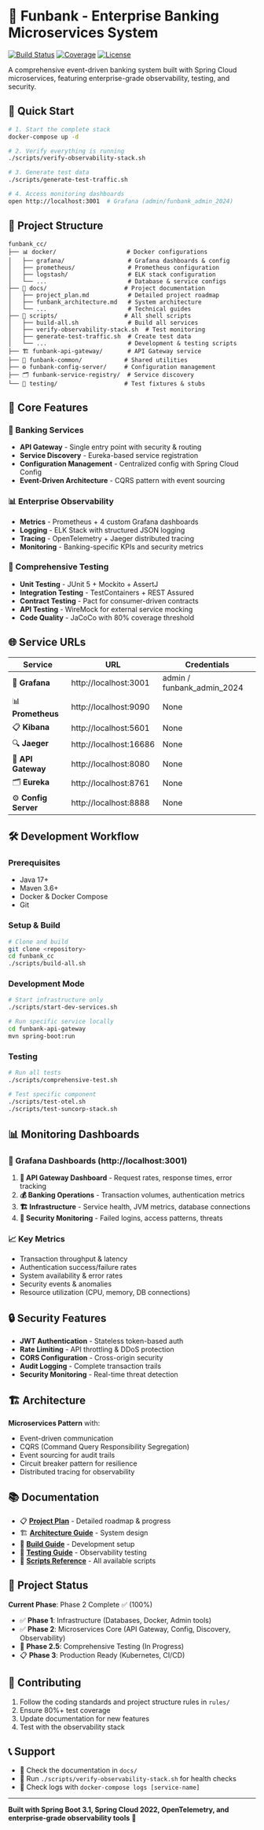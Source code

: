 # 🏦 Funbank - Enterprise Banking Microservices System

[![Build Status](https://img.shields.io/badge/build-passing-brightgreen)]() [![Coverage](https://img.shields.io/badge/coverage-80%25-green)]() [![License](https://img.shields.io/badge/license-MIT-blue)]()

A comprehensive event-driven banking system built with Spring Cloud microservices, featuring enterprise-grade observability, testing, and security.

## 🚀 Quick Start

```bash
# 1. Start the complete stack
docker-compose up -d

# 2. Verify everything is running
./scripts/verify-observability-stack.sh

# 3. Generate test data
./scripts/generate-test-traffic.sh

# 4. Access monitoring dashboards
open http://localhost:3001  # Grafana (admin/funbank_admin_2024)
```

## 📁 Project Structure

```
funbank_cc/
├── 📊 docker/                    # Docker configurations
│   ├── grafana/                  # Grafana dashboards & config
│   ├── prometheus/               # Prometheus configuration
│   ├── logstash/                 # ELK stack configuration
│   └── ...                       # Database & service configs
├── 📖 docs/                      # Project documentation
│   ├── project_plan.md           # Detailed project roadmap
│   ├── funbank_architecture.md   # System architecture
│   └── ...                       # Technical guides
├── 🚀 scripts/                   # All shell scripts
│   ├── build-all.sh              # Build all services
│   ├── verify-observability-stack.sh  # Test monitoring
│   ├── generate-test-traffic.sh  # Create test data
│   └── ...                       # Development & testing scripts
├── 🏗️ funbank-api-gateway/       # API Gateway service
├── 🔧 funbank-common/            # Shared utilities
├── ⚙️ funbank-config-server/     # Configuration management
├── 🗂️ funbank-service-registry/  # Service discovery
└── 🧪 testing/                   # Test fixtures & stubs
```

## 🎯 Core Features

### 🏦 Banking Services
- **API Gateway** - Single entry point with security & routing
- **Service Discovery** - Eureka-based service registration
- **Configuration Management** - Centralized config with Spring Cloud Config
- **Event-Driven Architecture** - CQRS pattern with event sourcing

### 📊 Enterprise Observability
- **Metrics** - Prometheus + 4 custom Grafana dashboards
- **Logging** - ELK Stack with structured JSON logging
- **Tracing** - OpenTelemetry + Jaeger distributed tracing
- **Monitoring** - Banking-specific KPIs and security metrics

### 🧪 Comprehensive Testing
- **Unit Testing** - JUnit 5 + Mockito + AssertJ
- **Integration Testing** - TestContainers + REST Assured
- **Contract Testing** - Pact for consumer-driven contracts
- **API Testing** - WireMock for external service mocking
- **Code Quality** - JaCoCo with 80% coverage threshold

## 🌐 Service URLs

| Service | URL | Credentials |
|---------|-----|-------------|
| 🎯 **Grafana** | http://localhost:3001 | admin / funbank_admin_2024 |
| 📊 **Prometheus** | http://localhost:9090 | None |
| 📋 **Kibana** | http://localhost:5601 | None |
| 🔍 **Jaeger** | http://localhost:16686 | None |
| 🚪 **API Gateway** | http://localhost:8080 | None |
| 🗂️ **Eureka** | http://localhost:8761 | None |
| ⚙️ **Config Server** | http://localhost:8888 | None |

## 🛠️ Development Workflow

### Prerequisites
- Java 17+
- Maven 3.6+
- Docker & Docker Compose
- Git

### Setup & Build
```bash
# Clone and build
git clone <repository>
cd funbank_cc
./scripts/build-all.sh
```

### Development Mode
```bash
# Start infrastructure only
./scripts/start-dev-services.sh

# Run specific service locally
cd funbank-api-gateway
mvn spring-boot:run
```

### Testing
```bash
# Run all tests
./scripts/comprehensive-test.sh

# Test specific component
./scripts/test-otel.sh
./scripts/test-suncorp-stack.sh
```

## 📊 Monitoring Dashboards

### 🎯 Grafana Dashboards (http://localhost:3001)
1. **🚪 API Gateway Dashboard** - Request rates, response times, error tracking
2. **💰 Banking Operations** - Transaction volumes, authentication metrics
3. **🏗️ Infrastructure** - Service health, JVM metrics, database connections
4. **🔐 Security Monitoring** - Failed logins, access patterns, threats

### 📈 Key Metrics
- Transaction throughput & latency
- Authentication success/failure rates
- System availability & error rates
- Security events & anomalies
- Resource utilization (CPU, memory, DB connections)

## 🔒 Security Features

- **JWT Authentication** - Stateless token-based auth
- **Rate Limiting** - API throttling & DDoS protection
- **CORS Configuration** - Cross-origin security
- **Audit Logging** - Complete transaction trails
- **Security Monitoring** - Real-time threat detection

## 🏗️ Architecture

**Microservices Pattern** with:
- Event-driven communication
- CQRS (Command Query Responsibility Segregation)
- Event sourcing for audit trails
- Circuit breaker pattern for resilience
- Distributed tracing for observability

## 📚 Documentation

- 📋 **[Project Plan](docs/project_plan.md)** - Detailed roadmap & progress
- 🏗️ **[Architecture Guide](docs/funbank_architecture.md)** - System design
- 🔧 **[Build Guide](docs/build_and_development_guide.md)** - Development setup
- 🧪 **[Testing Guide](docs/observability-testing-guide.md)** - Observability testing
- 📜 **[Scripts Reference](scripts/README.md)** - All available scripts

## 🚦 Project Status

**Current Phase**: Phase 2 Complete ✅ (100%)

- ✅ **Phase 1**: Infrastructure (Databases, Docker, Admin tools)
- ✅ **Phase 2**: Microservices Core (API Gateway, Config, Discovery, Observability)
- 🔄 **Phase 2.5**: Comprehensive Testing (In Progress)
- 📋 **Phase 3**: Production Ready (Kubernetes, CI/CD)

## 🤝 Contributing

1. Follow the coding standards and project structure rules in `rules/`
2. Ensure 80%+ test coverage
3. Update documentation for new features
4. Test with the observability stack

## 📞 Support

- 📖 Check the documentation in `docs/`
- 🔧 Run `./scripts/verify-observability-stack.sh` for health checks
- 🐛 Check logs with `docker-compose logs [service-name]`

---

**Built with Spring Boot 3.1, Spring Cloud 2022, OpenTelemetry, and enterprise-grade observability tools** 🚀